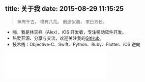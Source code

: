 title: 关于我
date: 2015-08-29 11:15:25
---

> 纵有千古，
> 横有八荒。
> 前途似海，
> 来日方长。

* 嗨，我是林天祥（Alex），iOS 开发者，专注移动软件开发。
* 热爱开源、分享与交流，欢迎关注我的[GitHub](https://github.com/chaoskyme)。
* 技术栈：Objective-C、Swift、Python、Ruby、Flutter、iOS 逆向

<iframe frameborder="no" border="0" marginwidth="0" marginheight="0" width=330 height=86 src="//music.163.com/outchain/player?type=2&id=28461702&auto=1&height=66"></iframe>
